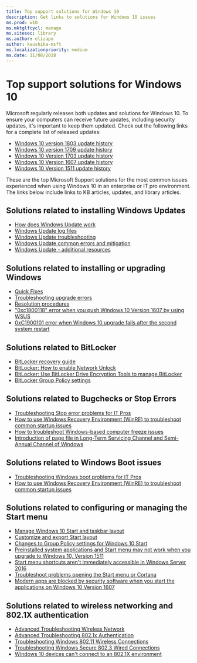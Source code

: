 ```yaml
---
title: Top support solutions for Windows 10
description: Get links to solutions for Windows 10 issues
ms.prod: w10
ms.mktglfcycl: manage
ms.sitesec: library
ms.author: elizapo
author: kaushika-msft
ms.localizationpriority: medium
ms.date: 11/08/2018
---
```

# Top support solutions for Windows 10

Microsoft regularly releases both updates and solutions for Windows 10. To ensure your computers can receive future updates, including security updates, it's important to keep them updated. Check out the following links for a complete list of released updates:

- [Windows 10 version 1803 update history](https://support.microsoft.com/help/4099479)
- [Windows 10 version 1709 update history](https://support.microsoft.com/help/4043454)
- [Windows 10 Version 1703 update history](https://support.microsoft.com/help/4018124)
- [Windows 10 Version 1607 update history](https://support.microsoft.com/help/4000825)
- [Windows 10 Version 1511 update history](https://support.microsoft.com/help/4000824)


These are the top Microsoft Support solutions for the most common issues experienced when using Windows 10 in an enterprise or IT pro environment. The links below include links to KB articles, updates, and library articles.

## Solutions related to installing Windows Updates
- [How does Windows Update work](https://docs.microsoft.com/en-us/windows/deployment/update/how-windows-update-works)
- [Windows Update log files](https://docs.microsoft.com/en-us/windows/deployment/update/windows-update-logs)
- [Windows Update troubleshooting](https://docs.microsoft.com/en-us/windows/deployment/update/windows-update-troubleshooting)
- [Windows Update common errors and mitigation](https://docs.microsoft.com/en-us/windows/deployment/update/windows-update-errors)
- [Windows Update - additional resources](https://docs.microsoft.com/en-us/windows/deployment/update/windows-update-resources)

## Solutions related to installing or upgrading Windows

- [Quick Fixes](https://docs.microsoft.com/en-us/windows/deployment/upgrade/quick-fixes)
- [Troubleshooting upgrade errors](https://docs.microsoft.com/en-us/windows/deployment/upgrade/troubleshoot-upgrade-errors)
- [Resolution procedures](https://docs.microsoft.com/en-us/windows/deployment/upgrade/resolution-procedures)
- ["0xc1800118" error when you push Windows 10 Version 1607 by using WSUS](https://support.microsoft.com/en-in/help/3194588/0xc1800118-error-when-you-push-windows-10-version-1607-by-using-wsus)
- [0xC1900101 error when Windows 10 upgrade fails after the second system restart](https://support.microsoft.com/en-in/help/3208485/0xc1900101-error-when-windows-10-upgrade-fails-after-the-second-system)

## Solutions related to BitLocker

- [BitLocker recovery guide](https://docs.microsoft.com/en-us/windows/security/information-protection/bitlocker/bitlocker-recovery-guide-plan)
- [BitLocker: How to enable Network Unlock](https://docs.microsoft.com/en-us/windows/security/information-protection/bitlocker/bitlocker-how-to-enable-network-unlock)
- [BitLocker: Use BitLocker Drive Encryption Tools to manage BitLocker](https://docs.microsoft.com/en-us/windows/security/information-protection/bitlocker/bitlocker-use-bitlocker-drive-encryption-tools-to-manage-bitlocker)
- [BitLocker Group Policy settings](https://docs.microsoft.com/en-us/windows/security/information-protection/bitlocker/bitlocker-group-policy-settings)

## Solutions related to Bugchecks or Stop Errors
- [Troubleshooting Stop error problems for IT Pros](https://support.microsoft.com/help/3106831/troubleshooting-stop-error-problems-for-it-pros)
- [How to use Windows Recovery Environment (WinRE) to troubleshoot common startup issues](https://support.microsoft.com/help/4026030/how-to-use-windows-recovery-environment-winre-to-troubleshoot-common-s)
- [How to troubleshoot Windows-based computer freeze issues](https://support.microsoft.com/help/3118553/how-to-troubleshoot-windows-based-computer-freeze-issues)
- [Introduction of page file in Long-Term Servicing Channel and Semi-Annual Channel of Windows](https://support.microsoft.com/help/4133658)


## Solutions related to Windows Boot issues
- [Troubleshooting Windows boot problems for IT Pros](https://support.microsoft.com/help/4343769)
- [How to use Windows Recovery Environment (WinRE) to troubleshoot common startup issues](https://support.microsoft.com/help/4026030/how-to-use-windows-recovery-environment-winre-to-troubleshoot-common-s)


## Solutions related to configuring or managing the Start menu
- [Manage Windows 10 Start and taskbar layout](/windows/configuration/windows-10-start-layout-options-and-policies)
- [Customize and export Start layout](/windows/configuration/customize-and-export-start-layout)
- [Changes to Group Policy settings for Windows 10 Start](/windows/configuration/changes-to-start-policies-in-windows-10)
- [Preinstalled system applications and Start menu may not work when you upgrade to Windows 10, Version 1511](https://support.microsoft.com/help/3152599)
- [Start menu shortcuts aren't immediately accessible in Windows Server 2016](https://support.microsoft.com/help/3198613)
- [Troubleshoot problems opening the Start menu or Cortana](https://support.microsoft.com/help/12385/windows-10-troubleshoot-problems-opening-start-menu-cortana)
- [Modern apps are blocked by security software when you start the applications on Windows 10 Version 1607](https://support.microsoft.com/help/4016973/modern-apps-are-blocked-by-security-software-when-you-start-the-applic)

## Solutions related to wireless networking and 802.1X authentication
- [Advanced Troubleshooting Wireless Network](Connectivity]https://docs.microsoft.com/en-us/windows/client-management/advanced-troubleshooting-wireless-network-connectivity)
- [Advanced Troubleshooting 802.1x Authentication](https://docs.microsoft.com/en-us/windows/client-management/advanced-troubleshooting-802-authentication)
- [Troubleshooting Windows 802.11 Wireless Connections](https://docs.microsoft.com/en-us/previous-versions/windows/it-pro/windows-vista/cc766215(v=ws.10))
- [Troubleshooting Windows Secure 802.3 Wired Connections](https://docs.microsoft.com/en-us/previous-versions/windows/it-pro/windows-vista/cc749352(v%3dws.10))
- [Windows 10 devices can't connect to an 802.1X environment](https://support.microsoft.com/kb/3121002)
